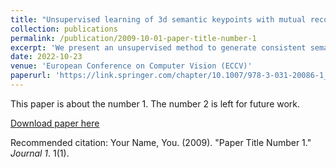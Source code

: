 ```yaml
---
title: "Unsupervised learning of 3d semantic keypoints with mutual reconstruction"
collection: publications
permalink: /publication/2009-10-01-paper-title-number-1
excerpt: 'We present an unsupervised method to generate consistent semantic keypoints from point clouds explicitly'
date: 2022-10-23
venue: 'European Conference on Computer Vision (ECCV)'
paperurl: 'https://link.springer.com/chapter/10.1007/978-3-031-20086-1_31'
---
```

This paper is about the number 1. The number 2 is left for future work.

[Download paper here](http://academicpages.github.io/files/paper1.pdf)

Recommended citation: Your Name, You. (2009). "Paper Title Number 1." <i>Journal 1</i>. 1(1).